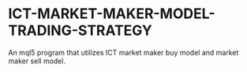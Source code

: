 # ICT-MARKET-MAKER-MODEL-TRADING-STRATEGY
An mql5 program that utilizes ICT market maker buy model and market maker sell model.
